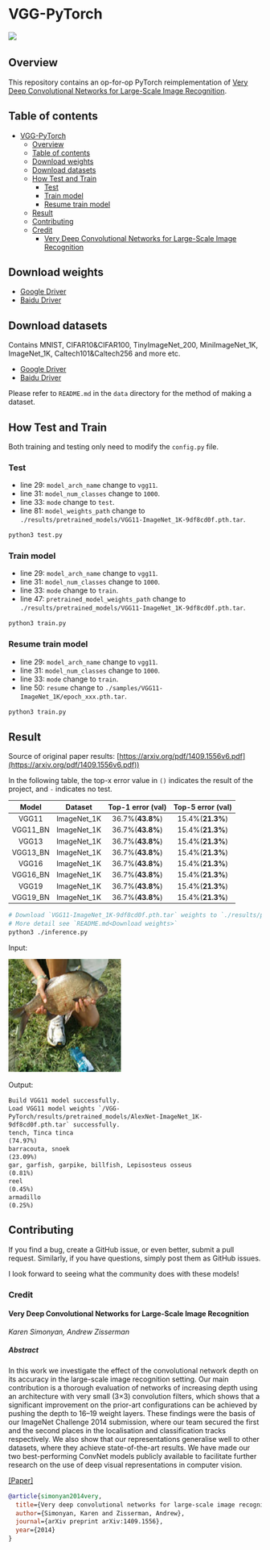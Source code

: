 # VGG-PyTorch

<a href="https://console.tiyaro.ai/explore/trn:model:123456789012-venkat:1.0:alexnet_pytorch_6c50c5">
<img src="https://tiyaro-public-docs.s3.us-west-2.amazonaws.com/assets/tiyaro_badge.svg"></a>

## Overview

This repository contains an op-for-op PyTorch reimplementation
of [Very Deep Convolutional Networks for Large-Scale Image Recognition](https://arxiv.org/pdf/1409.1556v6.pdf).

## Table of contents

- [VGG-PyTorch](#vgg-pytorch)
    - [Overview](#overview)
    - [Table of contents](#table-of-contents)
    - [Download weights](#download-weights)
    - [Download datasets](#download-datasets)
    - [How Test and Train](#how-test-and-train)
        - [Test](#test)
        - [Train model](#train-model)
        - [Resume train model](#resume-train-model)
    - [Result](#result)
    - [Contributing](#contributing)
    - [Credit](#credit)
        - [Very Deep Convolutional Networks for Large-Scale Image Recognition](#very-deep-convolutional-networks-for-large-scale-image-recognition)

## Download weights

- [Google Driver](https://drive.google.com/drive/folders/17ju2HN7Y6pyPK2CC_AqnAfTOe9_3hCQ8?usp=sharing)
- [Baidu Driver](https://pan.baidu.com/s/1yNs4rqIb004-NKEdKBJtYg?pwd=llot)

## Download datasets

Contains MNIST, CIFAR10&CIFAR100, TinyImageNet_200, MiniImageNet_1K, ImageNet_1K, Caltech101&Caltech256 and more etc.

- [Google Driver](https://drive.google.com/drive/folders/1f-NSpZc07Qlzhgi6EbBEI1wTkN1MxPbQ?usp=sharing)
- [Baidu Driver](https://pan.baidu.com/s/1arNM38vhDT7p4jKeD4sqwA?pwd=llot)

Please refer to `README.md` in the `data` directory for the method of making a dataset.

## How Test and Train

Both training and testing only need to modify the `config.py` file.

### Test

- line 29: `model_arch_name` change to `vgg11`.
- line 31: `model_num_classes` change to `1000`.
- line 33: `mode` change to `test`.
- line 81: `model_weights_path` change to `./results/pretrained_models/VGG11-ImageNet_1K-9df8cd0f.pth.tar`.

```bash
python3 test.py
```

### Train model

- line 29: `model_arch_name` change to `vgg11`.
- line 31: `model_num_classes` change to `1000`.
- line 33: `mode` change to `train`.
- line 47: `pretrained_model_weights_path` change to `./results/pretrained_models/VGG11-ImageNet_1K-9df8cd0f.pth.tar`.

```bash
python3 train.py
```

### Resume train model

- line 29: `model_arch_name` change to `vgg11`.
- line 31: `model_num_classes` change to `1000`.
- line 33: `mode` change to `train`.
- line 50: `resume` change to `./samples/VGG11-ImageNet_1K/epoch_xxx.pth.tar`.

```bash
python3 train.py
```

## Result

Source of original paper results: [https://arxiv.org/pdf/1409.1556v6.pdf](https://arxiv.org/pdf/1409.1556v6.pdf))

In the following table, the top-x error value in `()` indicates the result of the project, and `-` indicates no test.

|  Model   |   Dataset   | Top-1 error (val) | Top-5 error (val) |
|:--------:|:-----------:|:-----------------:|:-----------------:|
|  VGG11   | ImageNet_1K | 36.7%(**43.8%**)  | 15.4%(**21.3%**)  |
| VGG11_BN | ImageNet_1K | 36.7%(**43.8%**)  | 15.4%(**21.3%**)  |
|  VGG13   | ImageNet_1K | 36.7%(**43.8%**)  | 15.4%(**21.3%**)  |
| VGG13_BN | ImageNet_1K | 36.7%(**43.8%**)  | 15.4%(**21.3%**)  |
|  VGG16   | ImageNet_1K | 36.7%(**43.8%**)  | 15.4%(**21.3%**)  |
| VGG16_BN | ImageNet_1K | 36.7%(**43.8%**)  | 15.4%(**21.3%**)  |
|  VGG19   | ImageNet_1K | 36.7%(**43.8%**)  | 15.4%(**21.3%**)  |
| VGG19_BN | ImageNet_1K | 36.7%(**43.8%**)  | 15.4%(**21.3%**)  |

```bash
# Download `VGG11-ImageNet_1K-9df8cd0f.pth.tar` weights to `./results/pretrained_models`
# More detail see `README.md<Download weights>`
python3 ./inference.py 
```

Input:

<span align="center"><img width="224" height="224" src="figure/n01440764_36.JPEG"/></span>

Output:

```text
Build VGG11 model successfully.
Load VGG11 model weights `/VGG-PyTorch/results/pretrained_models/AlexNet-ImageNet_1K-9df8cd0f.pth.tar` successfully.
tench, Tinca tinca                                                          (74.97%)
barracouta, snoek                                                           (23.09%)
gar, garfish, garpike, billfish, Lepisosteus osseus                         (0.81%)
reel                                                                        (0.45%)
armadillo                                                                   (0.25%)
```

## Contributing

If you find a bug, create a GitHub issue, or even better, submit a pull request. Similarly, if you have questions,
simply post them as GitHub issues.

I look forward to seeing what the community does with these models!

### Credit

#### Very Deep Convolutional Networks for Large-Scale Image Recognition

*Karen Simonyan, Andrew Zisserman*

##### Abstract

In this work we investigate the effect of the convolutional network depth on its
accuracy in the large-scale image recognition setting. Our main contribution is
a thorough evaluation of networks of increasing depth using an architecture with
very small (3×3) convolution filters, which shows that a significant improvement
on the prior-art configurations can be achieved by pushing the depth to 16–19
weight layers. These findings were the basis of our ImageNet Challenge 2014
submission, where our team secured the first and the second places in the localisation and classification tracks
respectively. We also show that our representations
generalise well to other datasets, where they achieve state-of-the-art results. We
have made our two best-performing ConvNet models publicly available to facilitate further research on the use of deep
visual representations in computer vision.

[[Paper]](https://arxiv.org/pdf/1409.1556v6.pdf)

```bibtex
@article{simonyan2014very,
  title={Very deep convolutional networks for large-scale image recognition},
  author={Simonyan, Karen and Zisserman, Andrew},
  journal={arXiv preprint arXiv:1409.1556},
  year={2014}
}
```